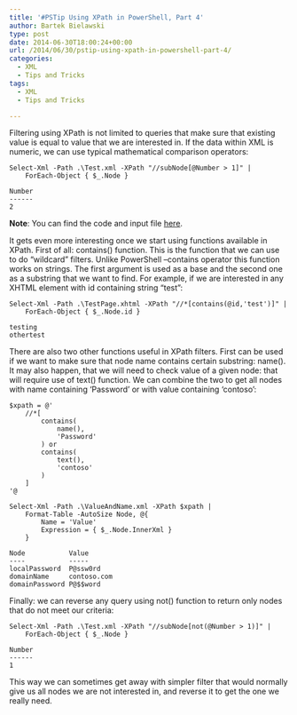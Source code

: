 ```yaml
---
title: '#PSTip Using XPath in PowerShell, Part 4'
author: Bartek Bielawski
type: post
date: 2014-06-30T18:00:24+00:00
url: /2014/06/30/pstip-using-xpath-in-powershell-part-4/
categories:
  - XML
  - Tips and Tricks
tags:
  - XML
  - Tips and Tricks

---
```

Filtering using XPath is not limited to queries that make sure that existing value is equal to value that we are interested in. If the data within XML is numeric, we can use typical mathematical comparison operators:

```
Select-Xml -Path .\Test.xml -XPath "//subNode[@Number > 1]" | 
    ForEach-Object { $_.Node } 

Number
------
2
```

**Note**: You can find the code and input file <a href="https://gist.github.com/bielawb/2cb86a8abd01bae47ada" target="_blank">here</a>.

It gets even more interesting once we start using functions available in XPath. First of all: contains() function. This is the function that we can use to do &#8220;wildcard&#8221; filters. Unlike PowerShell –contains operator this function works on strings. The first argument is used as a base and the second one as a substring that we want to find. For example, if we are interested in any XHTML element with id containing string &#8220;test&#8221;:

```
Select-Xml -Path .\TestPage.xhtml -XPath "//*[contains(@id,'test')]" |
    ForEach-Object { $_.Node.id }

testing
othertest
```

There are also two other functions useful in XPath filters. First can be used if we want to make sure that node name contains certain substring: name(). It may also happen, that we will need to check value of a given node: that will require use of text() function. We can combine the two to get all nodes with name containing &#8216;Password&#8217; or with value containing &#8216;contoso&#8217;:

```
$xpath = @'
    //*[
        contains(
            name(),
            'Password'
        ) or
        contains(
            text(),
            'contoso'
        )    
    ]
'@

Select-Xml -Path .\ValueAndName.xml -XPath $xpath |
    Format-Table -AutoSize Node, @{ 
        Name = 'Value'
        Expression = { $_.Node.InnerXml }
    }

Node           Value      
----           -----
localPassword  P@ssw0rd   
domainName     contoso.com
domainPassword P@$$word 
```

Finally: we can reverse any query using not() function to return only nodes that do not meet our criteria:

```
Select-Xml -Path .\Test.xml -XPath "//subNode[not(@Number > 1)]" | 
    ForEach-Object { $_.Node } 

Number
------
1
```

This way we can sometimes get away with simpler filter that would normally give us all nodes we are not interested in, and reverse it to get the one we really need.